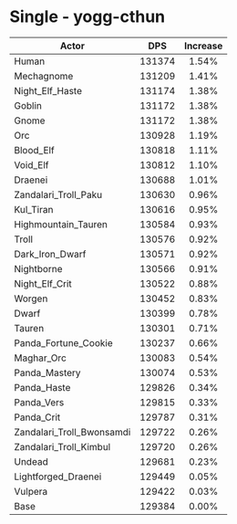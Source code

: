 # Single - yogg-cthun
| Actor | DPS | Increase |
|---|:---:|:---:|
|Human|131374|1.54%|
|Mechagnome|131209|1.41%|
|Night_Elf_Haste|131174|1.38%|
|Goblin|131172|1.38%|
|Gnome|131172|1.38%|
|Orc|130928|1.19%|
|Blood_Elf|130818|1.11%|
|Void_Elf|130812|1.10%|
|Draenei|130688|1.01%|
|Zandalari_Troll_Paku|130630|0.96%|
|Kul_Tiran|130616|0.95%|
|Highmountain_Tauren|130584|0.93%|
|Troll|130576|0.92%|
|Dark_Iron_Dwarf|130571|0.92%|
|Nightborne|130566|0.91%|
|Night_Elf_Crit|130522|0.88%|
|Worgen|130452|0.83%|
|Dwarf|130399|0.78%|
|Tauren|130301|0.71%|
|Panda_Fortune_Cookie|130237|0.66%|
|Maghar_Orc|130083|0.54%|
|Panda_Mastery|130074|0.53%|
|Panda_Haste|129826|0.34%|
|Panda_Vers|129815|0.33%|
|Panda_Crit|129787|0.31%|
|Zandalari_Troll_Bwonsamdi|129722|0.26%|
|Zandalari_Troll_Kimbul|129720|0.26%|
|Undead|129681|0.23%|
|Lightforged_Draenei|129449|0.05%|
|Vulpera|129422|0.03%|
|Base|129384|0.00%|
